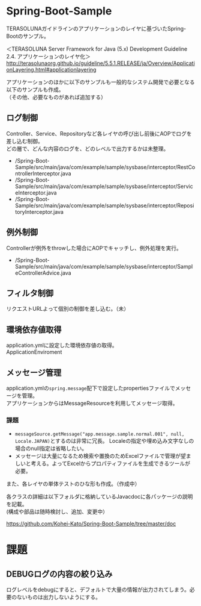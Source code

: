 # Spring-Boot-Sample

TERASOLUNAガイドラインのアプリケーションのレイヤに基づいたSpring-Bootのサンプル。

＜TERASOLUNA Server Framework for Java (5.x) Development Guideline　2.4. アプリケーションのレイヤ化＞
http://terasolunaorg.github.io/guideline/5.5.1.RELEASE/ja/Overview/ApplicationLayering.html#applicationlayering

アプリケーションのほかに以下のサンプルも一般的なシステム開発で必要となる以下のサンプルも作成。  
（その他、必要なものがあれば追加する）

## ログ制御
Controller、Service、Repositoryなど各レイヤの呼び出し前後にAOPでログを差し込む制御。  
どの層で、どんな内容のログを、どのレベルで出力するかは未整理。  

- /Spring-Boot-Sample/src/main/java/com/example/sample/sysbase/interceptor/RestControllerInterceptor.java
- /Spring-Boot-Sample/src/main/java/com/example/sample/sysbase/interceptor/ServiceInterceptor.java
- /Spring-Boot-Sample/src/main/java/com/example/sample/sysbase/interceptor/RepositoryInterceptor.java

## 例外制御
Controllerが例外をthrowした場合にAOPでキャッチし、例外処理を実行。  
- /Spring-Boot-Sample/src/main/java/com/example/sample/sysbase/interceptor/SampleControllerAdvice.java  


## フィルタ制御 
リクエストURLよって個別の制御を差し込む。（未）


## 環境依存値取得 
application.ymlに設定した環境依存値の取得。  
ApplicationEnviroment 

## メッセージ管理 
application.ymlの`spring.message`配下で設定したpropertiesファイルでメッセージを管理。  
アプリケーションからはMessageResourceを利用してメッセージ取得。  

### 課題

- `messageSource.getMessage("app.message.sample.normal.001", null, Locale.JAPAN)`とするのは非常に冗長。
Localeの指定や埋め込み文字なしの場合のnull指定は省略したい。
- メッセージは大量になるため検索や置換のためExcelファイルで管理が望ましいと考える。よってExcelからプロパティファイルを生成できるツールが必要。


また、各レイヤの単体テストのひな形も作成。（作成中）


各クラスの詳細は以下フォルダに格納しているJavacdocに各パッケージの説明を記載。  
(構成や部品は随時検討し、追加、変更中）

https://github.com/Kohei-Kato/Spring-Boot-Sample/tree/master/doc


# 課題
## DEBUGログの内容の絞り込み
ログレベルをdebugにすると、デフォルトで大量の情報が出力されてしまう。必要のないものは出力しないようにする。
